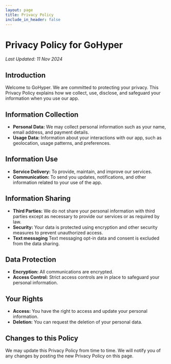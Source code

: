 ```yaml
---
layout: page
title: Privacy Policy
include_in_header: false
---
```


# Privacy Policy for GoHyper

_Last Updated: 11 Nov 2024_

## Introduction

Welcome to GoHyper. We are committed to protecting your privacy. This Privacy Policy explains how we collect, use, disclose, and safeguard your information when you use our app.

## Information Collection

- **Personal Data:** We may collect personal information such as your name, email address, and payment details.
- **Usage Data:** Information about your interactions with our app, such as geolocation, usage patterns, and preferences.

## Information Use

- **Service Delivery:** To provide, maintain, and improve our services.
- **Communication:** To send you updates, notifications, and other information related to your use of the app.

## Information Sharing

- **Third Parties:** We do not share your personal information with third parties except as necessary to provide our services or as required by law.
- **Security:** Your data is protected using encryption and other security measures to prevent unauthorized access.
- **Text messaging** Text messaging opt-in data and consent is excluded from the data sharing.


## Data Protection

- **Encryption:** All communications are encrypted.
- **Access Control:** Strict access controls are in place to safeguard your personal information.

## Your Rights

- **Access:** You have the right to access and update your personal information.
- **Deletion:** You can request the deletion of your personal data.

## Changes to this Policy

We may update this Privacy Policy from time to time. We will notify you of any changes by posting the new Privacy Policy on this page.
